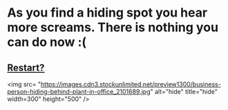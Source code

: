 # As you find a hiding spot you hear more screams. There is nothing you can do now :( 

## [Restart?](../../../README.md)

<img src= "https://images.cdn3.stockunlimited.net/preview1300/business-person-hiding-behind-plant-in-office_2101689.jpg" alt="hide" title="hide" width=300" height="500" />
